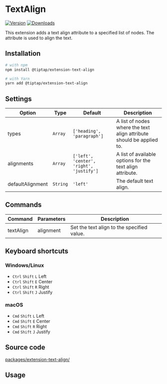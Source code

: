# TextAlign
[![Version](https://img.shields.io/npm/v/@tiptap/extension-text-align.svg?label=version)](https://www.npmjs.com/package/@tiptap/extension-text-align)
[![Downloads](https://img.shields.io/npm/dm/@tiptap/extension-text-align.svg)](https://npmcharts.com/compare/@tiptap/extension-text-align?minimal=true)

This extension adds a text align attribute to a specified list of nodes. The attribute is used to align the text.

## Installation
```bash
# with npm
npm install @tiptap/extension-text-align

# with Yarn
yarn add @tiptap/extension-text-align
```

## Settings
| Option           | Type     | Default                                  | Description                                                          |
| ---------------- | -------- | ---------------------------------------- | -------------------------------------------------------------------- |
| types            | `Array`  | `['heading', 'paragraph']`               | A list of nodes where the text align attribute should be applied to. |
| alignments       | `Array`  | `['left', 'center', 'right', 'justify']` | A list of available options for the text align attribute.            |
| defaultAlignment | `String` | `'left'`                                 | The default text align.                                              |

## Commands
| Command   | Parameters | Description                                |
| --------- | ---------- | ------------------------------------------ |
| textAlign | alignment  | Set the text align to the specified value. |

## Keyboard shortcuts
### Windows/Linux
* `Ctrl`&nbsp;`Shift`&nbsp;`L` Left
* `Ctrl`&nbsp;`Shift`&nbsp;`E` Center
* `Ctrl`&nbsp;`Shift`&nbsp;`R` Right
* `Ctrl`&nbsp;`Shift`&nbsp;`J` Justify

### macOS
* `Cmd`&nbsp;`Shift`&nbsp;`L` Left
* `Cmd`&nbsp;`Shift`&nbsp;`E` Center
* `Cmd`&nbsp;`Shift`&nbsp;`R` Right
* `Cmd`&nbsp;`Shift`&nbsp;`J` Justify

## Source code
[packages/extension-text-align/](https://github.com/ueberdosis/tiptap-next/blob/main/packages/extension-text-align/)

## Usage
<demo name="Extensions/TextAlign" highlight="29" />

